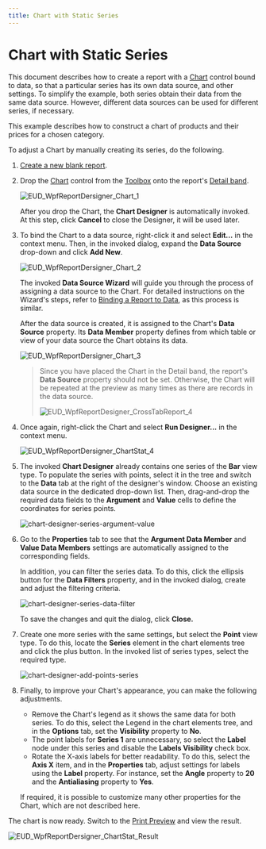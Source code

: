 ```yaml
---
title: Chart with Static Series
---
```

# Chart with Static Series
This document describes how to create a report with a [Chart](../report-elements/report-controls.md) control bound to data, so that a particular series has its own data source, and other settings. To simplify the example, both series obtain their data from the same data source. However, different data sources can be used for different series, if necessary.

This example describes how to construct a chart of products and their prices for a chosen category.

To adjust a Chart by manually creating its series, do the following.
1. [Create a new blank report](../creating-reports/basic-operations/create-a-new-report.md).
2. Drop the [Chart](../report-elements/report-controls.md) control from the [Toolbox](../interface-elements/control-toolbox.md) onto the report's [Detail band](../report-elements/report-bands.md).
	
	![EUD_WpfReportDersigner_Chart_1](../../../../images/img123911.png)
	
	After you drop the Chart, the **Chart Designer** is automatically invoked. At this step, click **Cancel** to close the Designer, it will be used later.
3. To bind the Chart to a data source, right-click it and select **Edit...** in the context menu. Then, in the invoked dialog, expand the **Data Source** drop-down and click **Add New**.
	
	![EUD_WpfReportDersigner_Chart_2](../../../../images/img123912.png)
	
	The invoked **Data Source Wizard** will guide you through the process of assigning a data source to the Chart. For detailed instructions on the Wizard's steps, refer to [Binding a Report to Data](../creating-reports/providing-data/binding-a-report-to-data.md), as this process is similar.
	
	After the data source is created, it is assigned to the Chart's **Data Source** property. Its **Data Member** property defines from which table or view of your data source the Chart obtains its data.
	
	![EUD_WpfReportDersigner_Chart_3](../../../../images/img123913.png)
	
	> Since you have placed the Chart in the Detail band, the report's **Data Source** property should not be set. Otherwise, the Chart will be repeated at the preview as many times as there are records in the data source.
	> 
	> ![EUD_WpfReportDesigner_CrossTabReport_4](../../../../images/img123582.png)
4. Once again, right-click the Chart and select **Run Designer...** in the context menu.
	
	![EUD_WpfReportDersigner_ChartStat_4](../../../../images/img123914.png)
5. The invoked **Chart Designer** already contains one series of the **Bar** view type. To populate the series with points, select it in the tree and switch to the **Data** tab at the right of the designer's window. Choose an existing data source in the dedicated drop-down list. Then, drag-and-drop the required data fields to the **Argument** and **Value** cells to define the coordinates for series points.
	
	![chart-designer-series-argument-value](../../../../images/img126208.png)
6. Go to the **Properties** tab to see that the **Argument Data Member** and **Value Data Members** settings are automatically assigned to the corresponding fields.
	
	In addition, you can filter the series data. To do this, click the ellipsis button for the **Data Filters** property, and in the invoked dialog, create and adjust the filtering criteria.
	
	![chart-designer-series-data-filter](../../../../images/img126209.png)
	
	To save the changes and quit the dialog, click **Close.**
7. Create one more series with the same settings, but select the **Point** view type. To do this, locate the **Series** element in the chart elements tree and click the plus button. In the invoked list of series types, select the required type.
	
	![chart-designer-add-points-series](../../../../images/img126210.png)
8. Finally, to improve your Chart's appearance, you can make the following adjustments.
	* Remove the Chart's legend as it shows the same data for both series. To do this, select the Legend in the chart elements tree, and in the **Options** tab, set the **Visibility** property to **No**.
	* The point labels for **Series 1** are unnecessary, so select the **Label** node under this series and disable the **Labels Visibility** check box.
	* Rotate the X-axis labels for better readability. To do this, select the **Axis X** item, and in the **Properties** tab, adjust settings for labels using the **Label** property. For instance, set the **Angle** property to **20** and the **Antialiasing** property to **Yes**.
	
	If required, it is possible to customize many other properties for the Chart, which are not described here.

The chart is now ready. Switch to the [Print Preview](../document-preview.md) and view the result.

![EUD_WpfReportDersigner_ChartStat_Result](../../../../images/img123917.png)